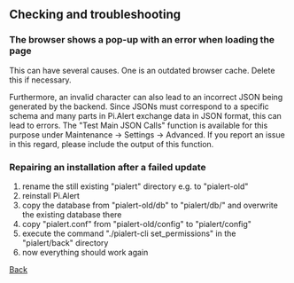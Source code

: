 ## Checking and troubleshooting 

### The browser shows a pop-up with an error when loading the page

This can have several causes. One is an outdated browser cache. Delete this if necessary. 

Furthermore, an invalid character can also lead to an incorrect JSON being generated by the backend. Since 
JSONs must correspond to a specific schema and many parts in Pi.Alert exchange data in JSON format, this can 
lead to errors. The "Test Main JSON Calls" function is available for this purpose under Maintenance -> Settings -> Advanced. 
If you report an issue in this regard, please include the output of this function.

### Repairing an installation after a failed update

1. rename the still existing "pialert" directory e.g. to "pialert-old"
2. reinstall Pi.Alert
3. copy the database from "pialert-old/db" to "pialert/db/" and overwrite the existing database there
4. copy "pialert.conf" from "pialert-old/config" to "pialert/config"
5. execute the command "./pialert-cli set_permissions" in the "pialert/back" directory
6. now everything should work again



[Back](https://github.com/leiweibau/Pi.Alert)
